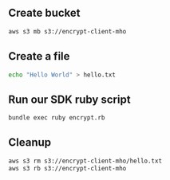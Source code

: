 ## Create bucket
```sh
aws s3 mb s3://encrypt-client-mho
```

## Create a file
```sh
echo "Hello World" > hello.txt
```

## Run our SDK ruby script
```sh
bundle exec ruby encrypt.rb
```

## Cleanup
```sh
aws s3 rm s3://encrypt-client-mho/hello.txt
aws s3 rb s3://encrypt-client-mho
```